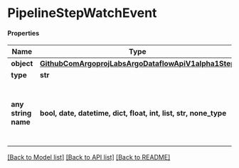 # PipelineStepWatchEvent

#### Properties
Name | Type | Description | Notes
------------ | ------------- | ------------- | -------------
**object** | [**GithubComArgoprojLabsArgoDataflowApiV1alpha1Step**](GithubComArgoprojLabsArgoDataflowApiV1alpha1Step.md) |  | [optional] 
**type** | **str** |  | [optional] 
**any string name** | **bool, date, datetime, dict, float, int, list, str, none_type** | any string name can be used but the value must be the correct type | [optional]

[[Back to Model list]](../README.md#documentation-for-models) [[Back to API list]](../README.md#documentation-for-api-endpoints) [[Back to README]](../README.md)

